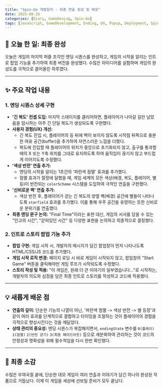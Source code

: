 ```yaml
---
title: "Spin-Go 개발일지 - 최종 연출 완성 및 배포"
date: 2025-08-26
categories: [Diary, GameDevLog, Spin-Go]
tags: [JavaScript, GameDevelopment, Ending, UX, Popup, Deployment, Spin-Go]
---
```


## 📝 오늘 한 일: 최종 완성

오늘은 게임의 마지막 퍼즐 조각인 엔딩 시퀀스를 완성하고, 게임의 시작을 알리는 인트로 팝업 기능을 추가하여 최종 버전을 완성했다. 수많은 아이디어를 실험하며 게임의 완성도를 극적으로 끌어올린 하루였다.

---

## ✨ 주요 작업 내용

### 1. 엔딩 시퀀스 상세 구현

- **'긴 복도' 컨셉 도입:** 마지막 스테이지를 클리어하면, 플레이어가 나아갈 길만 남았음을 암시하는 아주 긴 단일 복도가 생성되도록 구현했다.
- **사용자 경험(UX) 개선:**
    - 긴 복도 진입 시, 플레이어의 등 뒤에 벽이 보이지 않도록 시작점 뒤쪽으로 충분한 여유 공간(buffer)을 추가하여 자연스러운 느낌을 더했다.
    - 복도에 진입할 때 플레이어의 위치가 중앙으로 초기화되지 않고, 출구를 통과할 때의 X 또는 Y축 위치를 그대로 유지하도록 하여 움직임이 끊기지 않고 부드럽게 이어지도록 수정했다.
- **'색상 반전' 연출 추가:**
    - 엔딩의 시작을 알리는 1초간의 '파란색 점멸' 효과를 추가했다.
    - 점멸 효과가 절정에 달했을 때, 게임 세계의 모든 색상(배경, 복도, 플레이어, 별 등)이 반전되는 `colorScheme` 시스템을 도입하여 극적인 연출을 구현했다.
- **'신비로운 벽' 연출 추가:**
    - 색상 반전 후, 플레이어가 걷는 긴 복도의 양옆 벽(배경) 공간에 별들이 나타나도록 `starfield` 효과를 추가했다. 이를 통해 우주 공간을 유영하는 듯한 신비로운 분위기를 연출했다.
- **최종 엔딩 문구 논의:** "Final Time"이라는 표현 대신, 게임의 서사를 담을 수 있는 "인고의 시간", "갇혀있던 시간" 등 다양한 표현을 논의하고 최종적으로 결정했다.

### 2. 인트로 스토리 팝업 기능 추가

- **팝업 구현:** 게임 시작 시, 개발자의 메시지가 담긴 팝업창이 먼저 나타나도록 HTML/CSS/JS 코드를 추가했다.
- **게임 시작 로직 변경:** 페이지 로딩 시 바로 게임이 시작되지 않고, 팝업창의 "Start Game" 버튼을 클릭해야만 게임 루프가 시작되도록 수정했다.
- **스토리 작성 및 적용:** "이 게임은, 원래 더 큰 이야기의 일부였습니다..."로 시작하는, 개발자의 의도와 심정을 담은 최종 인트로 스토리를 작성하고 코드에 적용했다.

---

## 💡 새롭게 배운 점

- **연출의 깊이:** 단순한 기능의 나열이 아닌, '파란색 점멸 -> 색상 반전 -> 별 등장'과 같이 여러 효과를 단계적으로 결합하고 타이밍을 조절하는 것이 플레이어의 경험을 극적으로 향상시킨다는 것을 깨달았다.
- **상태 관리의 중요성:** 엔딩 시퀀스가 복잡해지면서, `endingState` 변수를 `0(플레이)` `1(점멸)` `2(반전 걷기)` `3(최종 페이드아웃)` 등으로 세분화하여 관리하는 것이 코드의 안정성과 명확성을 위해 필수적임을 다시 한번 확인했다.

---

## 🚀 최종 소감

수많은 우여곡절 끝에, 단순한 데모 게임이 여러 연출과 이야기가 담긴 하나의 완성된 작품으로 거듭났다. 이제 이 게임을 세상에 선보일 준비가 모두 끝났다.
